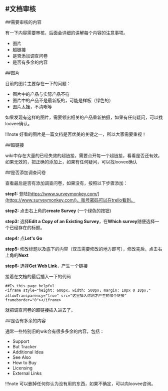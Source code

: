 #文档审核
---

##需要审核的内容

有一下内容需要审核，后面会详细的讲解每个内容的注意事项。

* 图片
* 超链接
* 是否添加调查问卷
* 是否有多余的内容


##图片

目前的图片主要存在一下的问题：
 
* 图片中的产品与实际产品不符
* 图片中的产品不是最新版的，可能是样板（绿色的）
* 图片太挫，不清晰等

如果发现有这样的图片，需要领出相关的产品重新拍摄，如果有任何疑问，可以找loovee确认。

!!!note
    好看的图片是一篇文档是否优美的关键之一，所以大家需要重视！

##超链接

wiki中存在大量的已经失效的超链接，需要点开每一个超链接，看看是否还有效。如果无效的，把正确的添加上，如果有任何疑问，可以找loovee确认

##是否添加调查问卷

查看最后是否有添加调查问卷，如果没有，按照以下步骤添加：

**step1:** 登陆[https://www.surveymonkey.com/](https://www.surveymonkey.com/)，账号密码可以在trello看到。

**step2:** 点击右上角的**create Survey** (一个绿色的按钮)

**step3:** 选择**Edit a Copy of an Existing Survey**，在**Which survey**随便选择一个已经存在的标题。

**step4:** 点**Let's Go**

**step5:** 修改标题以及底下的内容（双击需要修改的地方即可），修改完后，点击右上角的**Next**

**step6:** 选择**Get Web Link**，产生一个链接

接着在文档的最后插入一下的代码

    ##Is this page helpful
    <iframe style="height: 600px; width: 500px; margin: 10px 0 10px;" allowTransparency="true" src="这里插入你刚才产生的那个链接" frameborder="0"></iframe>

就把调查问卷的超链接插入进去了。


##是否有多余的内容

通常一些特别旧的wik会有很多多余的内容，包括：

* Support
* But Tracker
* Additional Idea
* See Also
* How to Buy
* Licensing
* External Links

!!!note
    可以删掉任何你认为没有用的东西，如果不确定，可以向loovee咨询。
